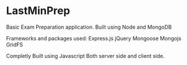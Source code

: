 # LastMinPrep
Basic Exam Preparation application.
Built using Node and MongoDB

Frameworks and packages used:
  Express.js
  jQuery
  Mongoose
  Mongojs
  GridFS
  
Completly Built using Javascript Both server side and client side.
